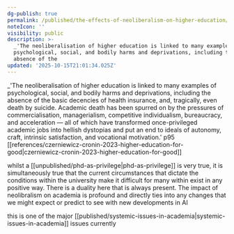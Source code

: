 ```yaml
---
dg-publish: true
permalink: /published/the-effects-of-neoliberalism-on-higher-education/
noteIcon: ''
visibility: public
description: >-
  _'The neoliberalisation of higher education is linked to many examples of
  psychological, social, and bodily harms and deprivations, including the
  absence of the
updated: '2025-10-15T21:01:34.025Z'
---
```


_'The neoliberalisation of higher education is linked to many examples of psychological, social, and bodily harms and deprivations, including the absence of the basic decencies of health
insurance, and, tragically, even death by suicide. Academic death has been spurred on by the pressures of commercialisation, managerialism, competitive individualism, bureaucracy, and acceleration — all of which have transformed once-privileged academic jobs into hellish dystopias and put an end to ideals of autonomy, craft, intrinsic satisfaction, and
vocational motivation.' p95 [[references/czerniewicz-cronin-2023-higher-education-for-good\|czerniewicz-cronin-2023-higher-education-for-good]]

whilst a [[unpublished/phd-as-privilege\|phd-as-privilege]] is very true, it is simultaneously true that the current circumstances that dictate the conditions within the university make it difficult for many within exist in any positive way. There is a duality here that is always present. The impact of neolibralism on academia is profound and directly ties into any changes that we might expect or predict to see with new developments in AI

this is one of the major [[published/systemic-issues-in-academia\|systemic-issues-in-academia]] issues currently
